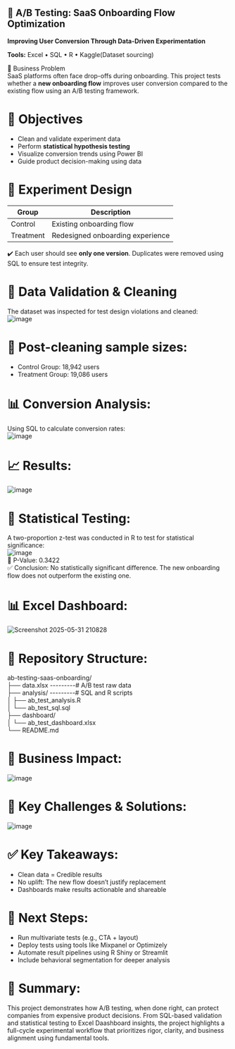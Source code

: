## 🧪 A/B Testing: SaaS Onboarding Flow Optimization  
**Improving User Conversion Through Data-Driven Experimentation**  

**Tools:** Excel • SQL • R • Kaggle(Dataset sourcing)  


 📌 Business Problem  
SaaS platforms often face drop-offs during onboarding. This project tests whether a **new onboarding flow** improves user conversion compared to the existing flow using an A/B testing framework.  


# 🎯 **Objectives**  
- Clean and validate experiment data  
- Perform **statistical hypothesis testing**  
- Visualize conversion trends using Power BI  
- Guide product decision-making using data  


# 🧬 **Experiment Design**  
| Group      | Description                      |
|------------|----------------------------------|
| Control    | Existing onboarding flow         |
| Treatment  | Redesigned onboarding experience |  

✔️ Each user should see **only one version**. Duplicates were removed using SQL to ensure test integrity.  


# 🧹 **Data Validation & Cleaning**  
The dataset was inspected for test design violations and cleaned:  
![image](https://github.com/user-attachments/assets/4226080d-5182-46d7-823a-e8b68ab0bc4d)  

# 📌 **Post-cleaning sample sizes:**  
- Control Group: 18,942 users  
- Treatment Group: 19,086 users  

# 📊 **Conversion Analysis:**  
Using SQL to calculate conversion rates:  
![image](https://github.com/user-attachments/assets/111fd7a9-feab-41ca-acda-d37460caf668)  

# 📈 **Results:**
![image](https://github.com/user-attachments/assets/8a7099d2-0d1e-4f1f-936e-2d971628f41c)

# 📐 **Statistical Testing:**  
A two-proportion z-test was conducted in R to test for statistical significance:  
![image](https://github.com/user-attachments/assets/5c0a8921-2319-4bf6-adb5-2c231d2e7657)  
📌 P-Value: 0.3422  
✅ Conclusion: No statistically significant difference. The new onboarding flow does not outperform the existing one.  

# 📊 **Excel Dashboard:**  
![Screenshot 2025-05-31 210828](https://github.com/user-attachments/assets/e336f5c8-ee1e-4851-85fd-c2d9c0175adf)  

# 📂 **Repository Structure:**  
ab-testing-saas-onboarding/  
├── data.xlsx              ---------# A/B test raw data  
├── analysis/              ---------# SQL and R scripts  
│   ├── ab_test_analysis.R  
│   └── ab_test_sql.sql  
├── dashboard/  
│   └── ab_test_dashboard.xlsx  
└── README.md  

# 💼 **Business Impact:**  
![image](https://github.com/user-attachments/assets/da523e6d-8f93-4725-a06f-39e725aa469c)  

# 🧠 **Key Challenges & Solutions:**  
![image](https://github.com/user-attachments/assets/26e249cf-17a7-4de7-9854-3f3dce9c2de3)  

# ✅ **Key Takeaways:**  
- Clean data = Credible results  
- No uplift: The new flow doesn’t justify replacement  
- Dashboards make results actionable and shareable  

# 🚀 **Next Steps:**  
- Run multivariate tests (e.g., CTA + layout)  
- Deploy tests using tools like Mixpanel or Optimizely  
- Automate result pipelines using R Shiny or Streamlit  
- Include behavioral segmentation for deeper analysis  

# 📌 **Summary:**  
This project demonstrates how A/B testing, when done right, can protect companies from expensive product decisions. From SQL-based validation and statistical testing to Excel Daashboard insights, the project highlights a full-cycle experimental workflow that prioritizes rigor, clarity, and business alignment using fundamental tools.  

